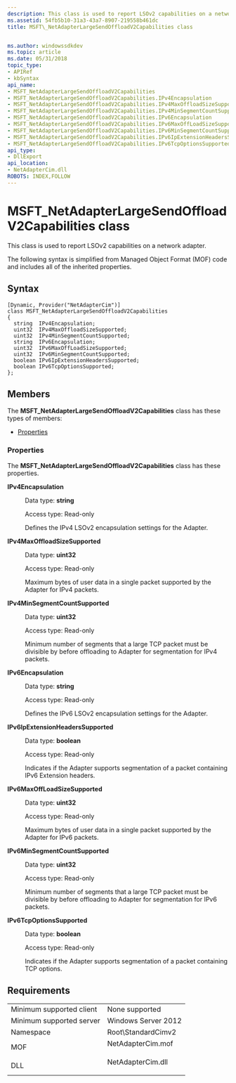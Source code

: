 ```yaml
---
description: This class is used to report LSOv2 capabilities on a network adapter.
ms.assetid: 54fb5b10-31a3-43a7-8907-219558b461dc
title: MSFT\_NetAdapterLargeSendOffloadV2Capabilities class


ms.author: windowssdkdev
ms.topic: article
ms.date: 05/31/2018
topic_type: 
- APIRef
- kbSyntax
api_name: 
- MSFT_NetAdapterLargeSendOffloadV2Capabilities
- MSFT_NetAdapterLargeSendOffloadV2Capabilities.IPv4Encapsulation
- MSFT_NetAdapterLargeSendOffloadV2Capabilities.IPv4MaxOffloadSizeSupported
- MSFT_NetAdapterLargeSendOffloadV2Capabilities.IPv4MinSegmentCountSupported
- MSFT_NetAdapterLargeSendOffloadV2Capabilities.IPv6Encapsulation
- MSFT_NetAdapterLargeSendOffloadV2Capabilities.IPv6MaxOffLoadSizeSupported
- MSFT_NetAdapterLargeSendOffloadV2Capabilities.IPv6MinSegmentCountSupported
- MSFT_NetAdapterLargeSendOffloadV2Capabilities.IPv6IpExtensionHeadersSupported
- MSFT_NetAdapterLargeSendOffloadV2Capabilities.IPv6TcpOptionsSupported
api_type: 
- DllExport
api_location: 
- NetAdapterCim.dll
ROBOTS: INDEX,FOLLOW
---
```


# MSFT\_NetAdapterLargeSendOffloadV2Capabilities class

This class is used to report LSOv2 capabilities on a network adapter.

The following syntax is simplified from Managed Object Format (MOF) code and includes all of the inherited properties.

## Syntax

``` syntax
[Dynamic, Provider("NetAdapterCim")]
class MSFT_NetAdapterLargeSendOffloadV2Capabilities
{
  string  IPv4Encapsulation;
  uint32  IPv4MaxOffloadSizeSupported;
  uint32  IPv4MinSegmentCountSupported;
  string  IPv6Encapsulation;
  uint32  IPv6MaxOffLoadSizeSupported;
  uint32  IPv6MinSegmentCountSupported;
  boolean IPv6IpExtensionHeadersSupported;
  boolean IPv6TcpOptionsSupported;
};
```

## Members

The **MSFT\_NetAdapterLargeSendOffloadV2Capabilities** class has these types of members:

-   [Properties](#properties)

### Properties

The **MSFT\_NetAdapterLargeSendOffloadV2Capabilities** class has these properties.

<dl> <dt>

**IPv4Encapsulation**
</dt> <dd> <dl> <dt>

Data type: **string**
</dt> <dt>

Access type: Read-only
</dt> </dl>

Defines the IPv4 LSOv2 encapsulation settings for the Adapter.

</dd> <dt>

**IPv4MaxOffloadSizeSupported**
</dt> <dd> <dl> <dt>

Data type: **uint32**
</dt> <dt>

Access type: Read-only
</dt> </dl>

Maximum bytes of user data in a single packet supported by the Adapter for IPv4 packets.

</dd> <dt>

**IPv4MinSegmentCountSupported**
</dt> <dd> <dl> <dt>

Data type: **uint32**
</dt> <dt>

Access type: Read-only
</dt> </dl>

Minimum number of segments that a large TCP packet must be divisible by before offloading to Adapter for segmentation for IPv4 packets.

</dd> <dt>

**IPv6Encapsulation**
</dt> <dd> <dl> <dt>

Data type: **string**
</dt> <dt>

Access type: Read-only
</dt> </dl>

Defines the IPv6 LSOv2 encapsulation settings for the Adapter.

</dd> <dt>

**IPv6IpExtensionHeadersSupported**
</dt> <dd> <dl> <dt>

Data type: **boolean**
</dt> <dt>

Access type: Read-only
</dt> </dl>

Indicates if the Adapter supports segmentation of a packet containing IPv6 Extension headers.

</dd> <dt>

**IPv6MaxOffLoadSizeSupported**
</dt> <dd> <dl> <dt>

Data type: **uint32**
</dt> <dt>

Access type: Read-only
</dt> </dl>

Maximum bytes of user data in a single packet supported by the Adapter for IPv6 packets.

</dd> <dt>

**IPv6MinSegmentCountSupported**
</dt> <dd> <dl> <dt>

Data type: **uint32**
</dt> <dt>

Access type: Read-only
</dt> </dl>

Minimum number of segments that a large TCP packet must be divisible by before offloading to Adapter for segmentation for IPv6 packets.

</dd> <dt>

**IPv6TcpOptionsSupported**
</dt> <dd> <dl> <dt>

Data type: **boolean**
</dt> <dt>

Access type: Read-only
</dt> </dl>

Indicates if the Adapter supports segmentation of a packet containing TCP options.

</dd> </dl>

## Requirements



|                                     |                                                                                              |
|-------------------------------------|----------------------------------------------------------------------------------------------|
| Minimum supported client<br/> | None supported<br/>                                                                    |
| Minimum supported server<br/> | Windows Server 2012<br/>                                                               |
| Namespace<br/>                | Root\\StandardCimv2<br/>                                                               |
| MOF<br/>                      | <dl> <dt>NetAdapterCim.mof</dt> </dl> |
| DLL<br/>                      | <dl> <dt>NetAdapterCim.dll</dt> </dl> |



 

 




